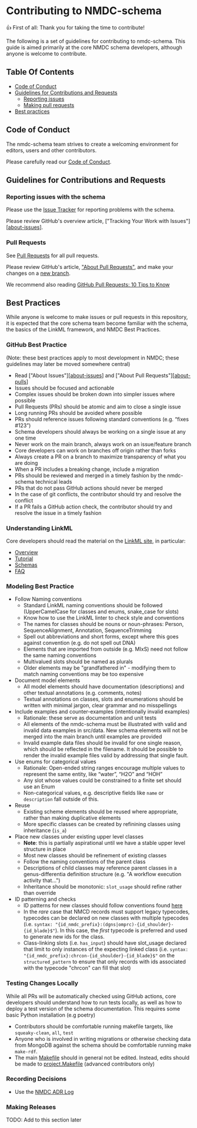 # Contributing to NMDC-schema

:+1: First of all: Thank you for taking the time to contribute!

The following is a set of guidelines for contributing to nmdc-schema. This guide
is aimed primarily at the core NMDC schema developers, although anyone is welcome
to contribute.

## Table Of Contents

- [Code of Conduct](#code-of-conduct)
- [Guidelines for Contributions and Requests](#contributions)
    * [Reporting issues](#reporting-issues)
    * [Making pull requests](#pull-requests)
- [Best practices](#best-practices)

<a id="code-of-conduct"></a>

## Code of Conduct

The nmdc-schema team strives to create a
welcoming environment for editors, users and other contributors.

Please carefully read our [Code of Conduct](CODE_OF_CONDUCT.md).

<a id="contributions"></a>

## Guidelines for Contributions and Requests

<a id="reporting-issues"></a>

### Reporting issues with the schema

Please use the [Issue Tracker](https://github.com/microbiomedata/nmdc-schema/issues/) for reporting problems with the schema. 

Please review GitHub's overview article,
["Tracking Your Work with Issues"][[about-issues]].

### Pull Requests

See [Pull Requests](https://github.com/microbiomedata/nmdc-schema/pulls/) for all pull requests.

Please review GitHub's article, ["About Pull Requests"][about-pulls],
and make your changes on a [new branch][about-branches].

We recommend also reading [GitHub Pull Requests: 10 Tips to Know](https://blog.mergify.com/github-pull-requests-10-tips-to-know/)

## Best Practices

While anyone is welcome to make issues or pull requests in this repository, it is expected that the core schema team become
familiar with the schema, the basics of the LinkML framework, and NMDC Best Practices.

### GitHub Best Practice

(Note: these best practices apply to most development in NMDC; these guidelines may later be moved somewhere central)

- Read ["About Issues"][[about-issues]] and ["About Pull Requests"][[about-pulls]]
- Issues should be focused and actionable
- Complex issues should be broken down into simpler issues where possible
- Pull Requests (PRs) should be atomic and aim to close a single issue
- Long running PRs should be avoided where possible
- PRs should reference issues following standard conventions (e.g. “fixes #123”)
- Schema developers should always be working on a single issue at any one time
- Never work on the main branch, always work on an issue/feature branch
- Core developers can work on branches off origin rather than forks
- Always create a PR on a branch to maximize transparency of what you are doing
- When a PR includes a breaking change, include a migration
- PRs should be reviewed and merged in a timely fashion by the nmdc-schema technical leads
- PRs that do not pass GitHub actions should never be merged
- In the case of git conflicts, the contributor should try and resolve the conflict
- If a PR fails a GitHub action check, the contributor should try and resolve the issue in a timely fashion

### Understanding LinkML

Core developers should read the material on the [LinkML site](https://linkml.io/linkml), in particular:

- [Overview](https://linkml.io/linkml/intro/overview.html)
- [Tutorial](https://linkml.io/linkml/intro/tutorial.html)
- [Schemas](https://linkml.io/linkml/schemas/index.html)
- [FAQ](https://linkml.io/linkml/faq/index.html)

### Modeling Best Practice

- Follow Naming conventions
    - Standard LinkML naming conventions should be followed (UpperCamelCase for classes and enums, snake_case for slots)
    - Know how to use the LinkML linter to check style and conventions
    - The names for classes should be nouns or noun-phrases: Person, SequenceAlignment, Annotation, SequenceTrimming
    - Spell out abbreviations and short forms, except where this goes against convention (e.g. do not spell out DNA)
    - Elements that are imported from outside (e.g. MIxS) need not follow the same naming conventions
    - Multivalued slots should be named as plurals
    - Older elements may be "grandfathered in" - modifying them to match naming conventions may be too expensive
- Document model elements
    - All model elements should have documentation (descriptions) and other textual annotations (e.g. comments, notes)
    - Textual annotations on classes, slots and enumerations should be written with minimal jargon, clear grammar and no misspellings
- Include examples and counter-examples (intentionally invalid examples)
    - Rationale: these serve as documentation and unit tests
    - All elements of the nmdc-schema must be illustrated with valid and invalid data examples in src/data. New schema elements will not be merged into the main branch until examples are provided
    - Invalid example data files should be invalid for one single reason, which should be reflected in the filename. It should be possible to render the invalid example files valid by addressing that single fault.
- Use enums for categorical values
    - Rationale: Open-ended string ranges encourage multiple values to represent the same entity, like “water”, “H2O” and “HOH”
    - Any slot whose values could be constrained to a finite set should use an Enum
    - Non-categorical values, e.g. descriptive fields like `name` or `description` fall outside of this.
- Reuse
    - Existing scheme elements should be reused where appropriate, rather than making duplicative elements
    - More specific classes can be created by refinining classes using inheritance (`is_a`)
- Place new classes under existing upper level classes
    - __Note__: this is partially aspirational until we have a stable upper level structure in place
    - Most new classes should be refinement of existing classes
    - Follow the naming conventions of the parent class
    - Descriptions of child classes may reference parent classes in a genus-differentia definition structure (e.g. "A workflow execution activity that...")
    - Inheritance should be monotonic: `slot_usage` should refine rather than override
- ID patterning and checks
    - ID patterns for new classes should follow conventions found [here](https://microbiomedata.github.io/nmdc-schema/identifiers/)
    - In the _rare_ case that NMCD records must support legacy typecodes, typecodes can be declared on new classes with multiple typecodes (i.e. `syntax: "{id_nmdc_prefix}:(dgns|omprc)-{id_shoulder}-{id_blade}$"`). In this case, the _first_ typecode is preferred and used to generate new ids for the class.
    - Class-linking slots (i.e. `has_input`) should have slot_usage declared that limit to only instances of the expecting linked class (i.e. `syntax: "{id_nmdc_prefix}:chrcon-{id_shoulder}-{id_blade}$"` on the `structured_pattern` to ensure that only records with ids associated with the typecode "chrcon" can fill that slot)

### Testing Changes Locally

While all PRs will be automatically checked using GitHub actions, core developers should understand how to run tests locally, as well as
how to deploy a test version of the schema documentation. This requires some basic Python installation (e.g poetry)

 - Contributors should be comfortable running makefile targets, like `squeaky-clean`, `all`, `test`
 - Anyone who is involved in writing migrations or otherwise checking data from MongoDB against the schema should be comfortable running make `make-rdf`.
 - The main [Makefile](Makefile) should in general not be edited. Instead, edits should be made to [project.Makefile](project.Makefile) (advanced contributors only)

### Recording Decisions

- Use the [NMDC ADR Log](https://github.com/microbiomedata/NMDC_documentation/tree/main/decisions)

### Making Releases

TODO: Add to this section later

[about-branches]: https://docs.github.com/en/pull-requests/collaborating-with-pull-requests/proposing-changes-to-your-work-with-pull-requests/about-branches
[about-issues]: https://docs.github.com/en/issues/tracking-your-work-with-issues/about-issues
[about-pulls]: https://docs.github.com/en/pull-requests/collaborating-with-pull-requests/proposing-changes-to-your-work-with-pull-requests/about-pull-requests


